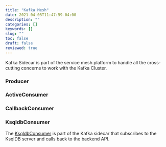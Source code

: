 ```yaml
---
title: "Kafka Mesh"
date: 2021-04-05T11:47:59-04:00
description: ""
categories: []
keywords: []
slug: ""
toc: false
draft: false
reviewed: true
---
```


Kafka Sidecar is part of the service mesh platform to handle all the cross-cutting concerns to work with the Kafka Cluster. 

### Producer

### ActiveConsumer

### CallbackConsumer



### KsqldbConsumer

The [KsqldbConsumer][] is part of the Kafka sidecar that subscribes to the KsqlDB server and calls back to the backend API. 


[KsqldbConsumer]: /tutorial/mesh/kafka/ksqldb/

